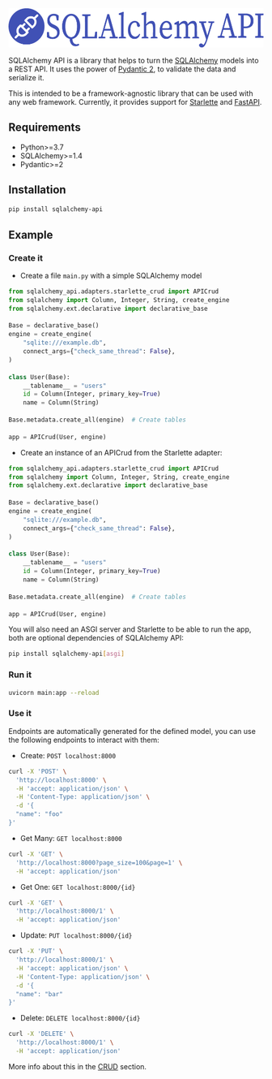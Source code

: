 <img src="https://raw.githubusercontent.com/nacosdev/sqlalchemy_api/main/docs/assets/images/sqlalchemy_api.png"/>

SQLAlchemy API is a library that helps to turn the [SQLAlchemy](https://www.sqlalchemy.org/) models into a REST API. It uses the power of [Pydantic 2](https://docs.pydantic.dev/dev-v2/), to validate the data and serialize it.

This is intended to be a framework-agnostic library that can be used with any web framework. Currently, it provides support for [Starlette](https://www.starlette.io/) and [FastAPI](https://fastapi.tiangolo.com/).
## Requirements

- Python>=3.7
- SQLAlchemy>=1.4
- Pydantic>=2

## Installation

```bash
pip install sqlalchemy-api
```

## Example

### Create it

- Create a file `main.py` with a simple SQLAlchemy model

```Python hl_lines="2-3 5-9 11-14 16"
from sqlalchemy_api.adapters.starlette_crud import APICrud
from sqlalchemy import Column, Integer, String, create_engine
from sqlalchemy.ext.declarative import declarative_base

Base = declarative_base()
engine = create_engine(
    "sqlite:///example.db",
    connect_args={"check_same_thread": False},
)

class User(Base):
    __tablename__ = "users"
    id = Column(Integer, primary_key=True)
    name = Column(String)

Base.metadata.create_all(engine)  # Create tables

app = APICrud(User, engine)
```


- Create an instance of an APICrud from the Starlette adapter:

```Python hl_lines="1 18"
from sqlalchemy_api.adapters.starlette_crud import APICrud
from sqlalchemy import Column, Integer, String, create_engine
from sqlalchemy.ext.declarative import declarative_base

Base = declarative_base()
engine = create_engine(
    "sqlite:///example.db",
    connect_args={"check_same_thread": False},
)

class User(Base):
    __tablename__ = "users"
    id = Column(Integer, primary_key=True)
    name = Column(String)

Base.metadata.create_all(engine)  # Create tables

app = APICrud(User, engine)
```

You will also need an ASGI server and Starlette to be able to run the app, both are optional dependencies of SQLAlchemy API:

```bash
pip install sqlalchemy-api[asgi]
```

### Run it

```bash
uvicorn main:app --reload
```

### Use it

Endpoints are automatically generated for the defined model, you can use the following endpoints to interact with them:

- Create: `POST localhost:8000`
```bash
curl -X 'POST' \
  'http://localhost:8000' \
  -H 'accept: application/json' \
  -H 'Content-Type: application/json' \
  -d '{
  "name": "foo"
}'
```
- Get Many: `GET localhost:8000`
```bash
curl -X 'GET' \
  'http://localhost:8000?page_size=100&page=1' \
  -H 'accept: application/json'
```
- Get One: `GET localhost:8000/{id}`
```bash
curl -X 'GET' \
  'http://localhost:8000/1' \
  -H 'accept: application/json'
```
- Update: `PUT localhost:8000/{id}`
```bash
curl -X 'PUT' \
  'http://localhost:8000/1' \
  -H 'accept: application/json' \
  -H 'Content-Type: application/json' \
  -d '{
  "name": "bar"
}'
```
- Delete: `DELETE localhost:8000/{id}`
```bash
curl -X 'DELETE' \
  'http://localhost:8000/1' \
  -H 'accept: application/json'
```

More info about this in the [CRUD](crud/introduction.md) section.



